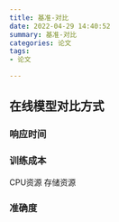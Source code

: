 ```yaml
---
title: 基准-对比
date: 2022-04-29 14:40:52
summary: 基准-对比
categories: 论文
tags:
- 论文

---
```

## 在线模型对比方式

### 响应时间

### 训练成本
CPU资源 
存储资源

### 准确度





